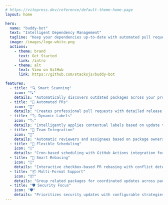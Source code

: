 ```yaml
---
# https://vitepress.dev/reference/default-theme-home-page
layout: home

hero:
  name: "buddy-bot"
  text: "Intelligent Dependency Management"
  tagline: "Keep your dependencies up-to-date with automated pull requests."
  image: /images/logo-white.png
  actions:
    - theme: brand
      text: Get Started
      link: /intro
    - theme: alt
      text: View on GitHub
      link: https://github.com/stacksjs/buddy-bot

features:
  - title: "🔍 Smart Scanning"
    icon: "🔍"
    details: "Automatically discovers outdated packages across your project using Bun's lightning-fast package manager and ts-pkgx for dependency files."
  - title: "🤖 Automated PRs"
    icon: "🤖"
    details: "Creates professional pull requests with detailed release notes, impact analysis, and proper formatting."
  - title: "🏷️ Dynamic Labels"
    icon: "🏷️"
    details: "Intelligently applies contextual labels based on update type, package ecosystem, and impact scope."
  - title: "👥 Team Integration"
    icon: "👥"
    details: "Automatic reviewers and assignees based on package ownership and team configuration."
  - title: "📅 Flexible Scheduling"
    icon: "📅"
    details: "Cron-based scheduling with GitHub Actions integration for automated dependency management."
  - title: "🔄 Smart Rebasing"
    icon: "🔄"
    details: "Interactive checkbox-based PR rebasing with conflict detection and resolution."
  - title: "📦 Multi-Format Support"
    icon: "📦"
    details: "Group related packages for coordinated updates across package.json, pkgx, and Launchpad dependency files."
  - title: "🛡️ Security Focus"
    icon: "🛡️"
    details: "Prioritizes security updates with configurable strategies for different package types."
---
```


<Home />
